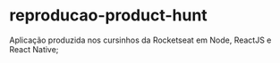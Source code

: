 # reproducao-product-hunt
Aplicação produzida nos cursinhos da Rocketseat em Node, ReactJS e React Native;

